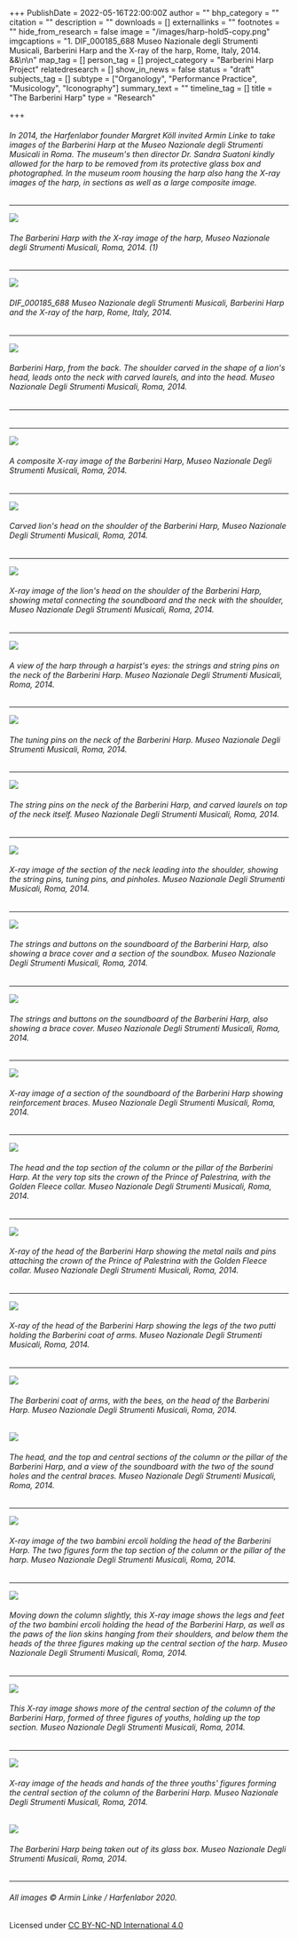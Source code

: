 +++
PublishDate = 2022-05-16T22:00:00Z
author = ""
bhp_category = ""
citation = ""
description = ""
downloads = []
externallinks = ""
footnotes = ""
hide_from_research = false
image = "/images/harp-hold5-copy.png"
imgcaptions = "1. DIF_000185_688 Museo Nazionale degli Strumenti Musicali, Barberini Harp and the X-ray of the harp, Rome, Italy, 2014. &&\n\n"
map_tag = []
person_tag = []
project_category = "Barberini Harp Project"
relatedresearch = []
show_in_news = false
status = "draft"
subjects_tag = []
subtype = ["Organology", "Performance Practice", "Musicology", "Iconography"]
summary_text = ""
timeline_tag = []
title = "The Barberini Harp"
type = "Research"

+++
###### In 2014, the Harfenlabor founder Margret Köll invited Armin Linke to take images of the Barberini Harp at the Museo Nazionale degli Strumenti Musicali in Roma. The museum's then director Dr. Sandra Suatoni kindly allowed for the harp to be removed from its protective glass box and photographed. In the museum room housing the harp also hang the X-ray images of the harp, in sections as well as a large composite image.

***

![](/images/dif_000185_688_b.jpg)

###### The Barberini Harp with the X-ray image of the harp, Museo Nazionale degli Strumenti Musicali, Roma, 2014. (<cap>1</cap>)

***

![](/images/dif_000185_688_b.jpg)

###### DIF_000185_688 Museo Nazionale degli Strumenti Musicali, Barberini Harp and the X-ray of the harp, Rome, Italy, 2014.

***

![](/images/dif_000185_593_b.jpg)

###### Barberini Harp, from the back. The shoulder carved in the shape of a lion's head, leads onto the neck with carved laurels, and into the head. Museo Nazionale Degli Strumenti Musicali, Roma, 2014.

***

###### 

***

![](/images/dif_000185_627_b.jpg)

###### A composite X-ray image of the Barberini Harp, Museo Nazionale Degli Strumenti Musicali, Roma, 2014.

***

![](/images/dif_000185_542_b.jpg)

###### Carved lion's head on the shoulder of the Barberini Harp, Museo Nazionale Degli Strumenti Musicali, Roma, 2014.

***

![](/images/dif_000185_667.jpg)

###### X-ray image of the lion's head on the shoulder of the Barberini Harp, showing metal connecting the soundboard and the neck with the shoulder, Museo Nazionale Degli Strumenti Musicali, Roma, 2014.

***

![](/images/dif_000185_550_b.jpg)

###### A view of the harp through a harpist's eyes: the strings and string pins on the neck of the Barberini Harp. Museo Nazionale Degli Strumenti Musicali, Roma, 2014.

***

![](/images/dif_000185_557_b.jpg)

###### The tuning pins on the neck of the Barberini Harp. Museo Nazionale Degli Strumenti Musicali, Roma, 2014.

***

![](/images/dif_000185_566_b.jpg)

###### The string pins on the neck of the Barberini Harp, and carved laurels on top of the neck itself. Museo Nazionale Degli Strumenti Musicali, Roma, 2014.

***

![](/images/dif_000185_664_b.jpg)

###### X-ray image of the section of the neck leading into the shoulder, showing the string pins, tuning pins, and pinholes. Museo Nazionale Degli Strumenti Musicali, Roma, 2014.

***

![](/images/dif_000185_615_b.jpg)

###### The strings and buttons on the soundboard of the Barberini Harp, also showing a brace cover and a section of the soundbox. Museo Nazionale Degli Strumenti Musicali, Roma, 2014.

***

![](/images/dif_000185_619_b.jpg)

###### The strings and buttons on the soundboard of the Barberini Harp, also showing a brace cover. Museo Nazionale Degli Strumenti Musicali, Roma, 2014.

***

![](/images/dif_000185_650_b.jpg)

###### X-ray image of a section of the soundboard of the Barberini Harp showing reinforcement braces. Museo Nazionale Degli Strumenti Musicali, Roma, 2014.

***

![](/images/dif_000185_503_b.jpg)

###### The head and the top section of the column or the pillar of the Barberini Harp. At the very top sits the crown of the Prince of Palestrina, with the Golden Fleece collar. Museo Nazionale Degli Strumenti Musicali, Roma, 2014.

***

![](/images/dif_000185_662_b.jpg)

###### X-ray of the head of the Barberini Harp showing the metal nails and pins attaching the crown of the Prince of Palestrina with the Golden Fleece collar. Museo Nazionale Degli Strumenti Musicali, Roma, 2014.

***

![](/images/dif_000185_657_b.jpg)

###### X-ray of the head of the Barberini Harp showing the legs of the two putti holding the Barberini coat of arms. Museo Nazionale Degli Strumenti Musicali, Roma, 2014.

***

![](/images/dif_000185_524_b.jpg)

###### The Barberini coat of arms, with the bees, on the head of the Barberini Harp. Museo Nazionale Degli Strumenti Musicali, Roma, 2014.

![](/images/dif_000185_497_b.jpg)

###### The head, and the top and central sections of the column or the pillar of the Barberini Harp, and a view of the soundboard with the two of the sound holes and the central braces. Museo Nazionale Degli Strumenti Musicali, Roma, 2014.

***

![](/images/dif_000185_654_b.jpg)

###### X-ray image of the two bambini ercoli holding the head of the Barberini Harp. The two figures form the top section of the column or the pillar of the harp. Museo Nazionale Degli Strumenti Musicali, Roma, 2014.

***

![](/images/dif_000185_646_b.jpg)

###### Moving down the column slightly, this X-ray image shows the legs and feet of the two bambini ercoli holding the head of the Barberini Harp, as well as the paws of the lion skins hanging from their shoulders, and below them the heads of the three figures making up the central section of the harp. Museo Nazionale Degli Strumenti Musicali, Roma, 2014.

***

![](/images/dif_000185_644_b.jpg)

###### This X-ray image shows more of the central section of the column of the Barberini Harp, formed of three figures of youths, holding up the top section. Museo Nazionale Degli Strumenti Musicali, Roma, 2014.

***

![](/images/dif_000185_675_b.jpg)

###### X-ray image of the heads and hands of the three youths' figures forming the central section of the column of the Barberini Harp. Museo Nazionale Degli Strumenti Musicali, Roma, 2014.

![](/images/dif_000185_701_b.jpg)

###### The Barberini Harp being taken out of its glass box. Museo Nazionale Degli Strumenti Musicali, Roma, 2014.

***

###### All images © Armin Linke / Harfenlabor 2020.

Licensed under [CC BY-NC-ND International 4.0](https://harfenlabor.netlify.app/aboutpage/#ccbyncnd)